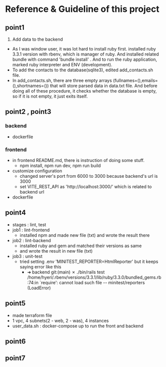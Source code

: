 # Reference & Guideline of this project

## point1

1. Add data to the backend
- As I was window user, it was lot hard to install ruby first. installed ruby 3.3.1
  version with rbenv, which is manager of ruby. And installed related bundle with command 'bundle install'
  . And to run the ruby application, marked ruby interpreter and ENV (development).
- To add the contacts to the database(sqlite3), edited add_contacts.sh file.
- In add_contacts.sh, there are three empty arrays (fullnames=(),emails=(),shortnames=()) that will store parsed data in
  data.txt file. And before doing all of these procedure, it checks whether the database is empty, so if it is not empty,
  it just exits itself.

## point2 , point3

### backend

- dockerfile

### frontend

- in frontend README.md, there is instruction of doing some stuff.
    - npm install, npm run dev, npm run build
- customize configuration
    - changed server's port from 6000 to 3000 because backend's url is 3000
    - set VITE_REST_API as 'http://localhost:3000/' which is related to backend url
- dockerfile
  

## point4
- stages : lint, test
- job1 : lint-frontend
    - installed npm and made new file (txt) and wrote the result there
- job2 : lint-backend
    - installed ruby and gem and matched their versions as same
    - and wrote the result in new file (txt)
- job3 : unit-test
    - tried setting .env 'MINITEST_REPORTER=HtmlReporter' but it keeps saying error like this
        - ➜  backend git:(main) ✗ ./bin/rails test
          /home/hyeri/.rbenv/versions/3.3.1/lib/ruby/3.3.0/bundled_gems.rb:74:in `require': cannot load such file -- minitest/reporters (LoadError)

## point5
- made terraform file
- 1 vpc, 4 subnets(2 - web, 2 - was), 4 instances
- user_data.sh : docker-compose up to run the front and backend

## point6

## point7